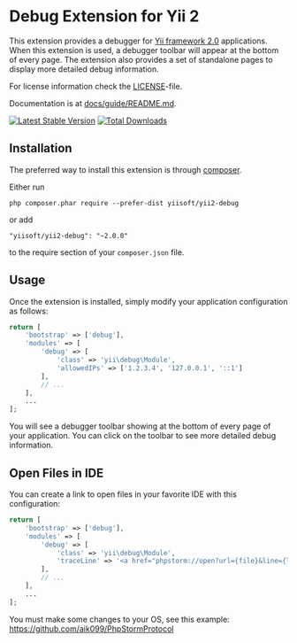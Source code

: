 Debug Extension for Yii 2
=========================

This extension provides a debugger for [Yii framework 2.0](http://www.yiiframework.com) applications. When this extension is used,
a debugger toolbar will appear at the bottom of every page. The extension also provides
a set of standalone pages to display more detailed debug information.

For license information check the [LICENSE](LICENSE.md)-file.

Documentation is at [docs/guide/README.md](docs/guide/README.md).

[![Latest Stable Version](https://poser.pugx.org/yiisoft/yii2-debug/v/stable.png)](https://packagist.org/packages/yiisoft/yii2-debug)
[![Total Downloads](https://poser.pugx.org/yiisoft/yii2-debug/downloads.png)](https://packagist.org/packages/yiisoft/yii2-debug)


Installation
------------

The preferred way to install this extension is through [composer](http://getcomposer.org/download/).

Either run

```
php composer.phar require --prefer-dist yiisoft/yii2-debug
```

or add

```
"yiisoft/yii2-debug": "~2.0.0"
```

to the require section of your `composer.json` file.


Usage
-----

Once the extension is installed, simply modify your application configuration as follows:

```php
return [
    'bootstrap' => ['debug'],
    'modules' => [
        'debug' => [
            'class' => 'yii\debug\Module',
            'allowedIPs' => ['1.2.3.4', '127.0.0.1', '::1']
        ],
        // ...
    ],
    ...
];
```

You will see a debugger toolbar showing at the bottom of every page of your application.
You can click on the toolbar to see more detailed debug information.


Open Files in IDE
-----

You can create a link to open files in your favorite IDE with this configuration:

```php
return [
    'bootstrap' => ['debug'],
    'modules' => [
        'debug' => [
            'class' => 'yii\debug\Module',
            'traceLine' => '<a href="phpstorm://open?url={file}&line={line}">{file}:{line}</a>',
        ],
        // ...
    ],
    ...
];
```

You must make some changes to your OS, see this example: https://github.com/aik099/PhpStormProtocol
